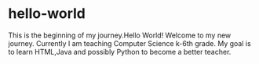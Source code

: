# hello-world
This is the beginning of my journey.Hello World!
Welcome to my new journey. Currently I am teaching Computer Science k-6th grade.
My goal is to learn HTML,Java and possibly Python to become a better teacher.
